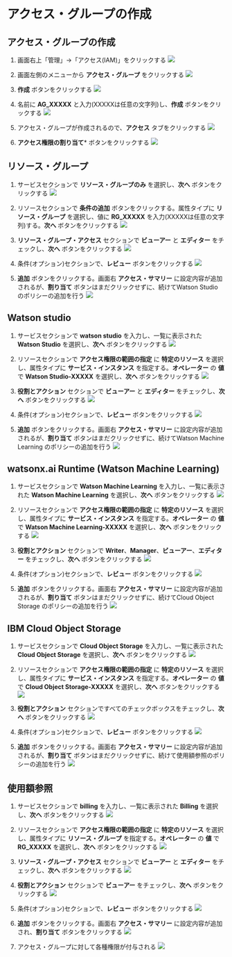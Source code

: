 # アクセス・グループの作成

## アクセス・グループの作成

1. 画面右上「管理」→「アクセス(IAM)」をクリックする
![](./images/ag1.png)

1. 画面左側のメニューから **アクセス・グループ** をクリックする
![](./images/ag2.png)

1. **作成** ボタンをクリックする
![](./images/ag3.png) 

1. 名前に **AG_XXXXX** と入力(XXXXXは任意の文字列)し、**作成** ボタンをクリックする
![](./images/ag4.png) 

1. アクセス・グループが作成されるので、**アクセス** タブをクリックする
![](./images/ag5.png) 

1. **アクセス権限の割り当て*** ボタンをクリックする
![](./images/ag6.png) 

## リソース・グループ
1. サービスセクションで **リソース・グループのみ** を選択し、**次へ** ボタンをクリックする
![](./images/ag7.png) 

1. リソースセクションで **条件の追加** ボタンをクリックする。属性タイプに **リソース・グループ** を選択し、値に **RG_XXXXX** を入力(XXXXXは任意の文字列)する。**次へ** ボタンをクリックする
![](./images/ag8.png) 

1. **リソース・グループ・アクセス** セクションで **ビューアー** と **エディター** をチェックし、**次へ** ボタンをクリックする
![](./images/ag9.png) 

1. 条件(オプション)セクションで、**レビュー** ボタンをクリックする
![](./images/ag10.png) 

1. **追加** ボタンをクリックする。画面右 **アクセス・サマリー** に設定内容が追加されるが、**割り当て** ボタンはまだクリックせずに、続けてWatson Studio のポリシーの追加を行う
![](./images/ag11.png) 

## Watson studio
1. サービスセクションで **watson studio** を入力し、一覧に表示された **Watson Studio** を選択し、**次へ** ボタンをクリックする
![](./images/ag12.png) 

1. リソースセクションで **アクセス権限の範囲の指定** に **特定のリソース** を選択し、属性タイプに **サービス・インスタンス** を指定する。**オペレーター** の **値** で **Watson Studio-XXXXX** を選択し、**次へ** ボタンをクリックする
![](./images/ag13.png) 

1. **役割とアクション** セクションで **ビューアー** と **エディター** をチェックし、**次へ** ボタンをクリックする
![](./images/ag14.png) 

1. 条件(オプション)セクションで、**レビュー** ボタンをクリックする
![](./images/ag15.png) 

1. **追加** ボタンをクリックする。画面右 **アクセス・サマリー** に設定内容が追加されるが、**割り当て** ボタンはまだクリックせずに、続けてWatson Machine Learning のポリシーの追加を行う
![](./images/ag16.png) 

## watsonx.ai Runtime (Watson Machine Learning)

1. サービスセクションで **Watson Machine Learning** を入力し、一覧に表示された **Watson Machine Learning** を選択し、**次へ** ボタンをクリックする
![](./images/ag17.png) 

1. リソースセクションで **アクセス権限の範囲の指定** に **特定のリソース** を選択し、属性タイプに **サービス・インスタンス** を指定する。**オペレーター** の **値** で **Watson Machine Learning-XXXXX** を選択し、**次へ** ボタンをクリックする
![](./images/ag18.png) 

1. **役割とアクション** セクションで **Writer**、**Manager**、**ビューアー**、**エディター** をチェックし、**次へ** ボタンをクリックする
![](./images/ag19.png) 

1. 条件(オプション)セクションで、**レビュー** ボタンをクリックする
![](./images/ag20.png) 

1. **追加** ボタンをクリックする。画面右 **アクセス・サマリー** に設定内容が追加されるが、**割り当て** ボタンはまだクリックせずに、続けてCloud Object Storage のポリシーの追加を行う
![](./images/ag21.png) 

## IBM Cloud Object Storage

1. サービスセクションで **Cloud Object Storage** を入力し、一覧に表示された **Cloud Object Storage** を選択し、**次へ** ボタンをクリックする
![](./images/ag22.png) 

1. リソースセクションで **アクセス権限の範囲の指定** に **特定のリソース** を選択し、属性タイプに **サービス・インスタンス** を指定する。**オペレーター** の **値** で **Cloud Object Storage-XXXXX** を選択し、**次へ** ボタンをクリックする
![](./images/ag23.png) 

1. **役割とアクション** セクションですべてのチェックボックスをチェックし、**次へ** ボタンをクリックする
![](./images/ag24.png)

1. 条件(オプション)セクションで、**レビュー** ボタンをクリックする
![](./images/ag25.png) 

1. **追加** ボタンをクリックする。画面右 **アクセス・サマリー** に設定内容が追加されるが、**割り当て** ボタンはまだクリックせずに、続けて使用額参照のポリシーの追加を行う
![](./images/ag26.png) 

## 使用額参照
1. サービスセクションで **billing** を入力し、一覧に表示された **Billing** を選択し、**次へ** ボタンをクリックする
![](./images/ag27.png) 

1. リソースセクションで **アクセス権限の範囲の指定** に **特定のリソース** を選択し、属性タイプに **リソース・グループ** を指定する。**オペレーター** の **値** で **RG_XXXXX** を選択し、**次へ** ボタンをクリックする
![](./images/ag28.png) 

1. **リソース・グループ・アクセス** セクションで **ビューアー** と **エディター** をチェックし、**次へ** ボタンをクリックする
![](./images/ag29.png) 

1. **役割とアクション** セクションで **ビューアー** をチェックし、**次へ** ボタンをクリックする
![](./images/ag30.png) 

1. 条件(オプション)セクションで、**レビュー** ボタンをクリックする
![](./images/ag31.png) 

1. **追加** ボタンをクリックする。画面右 **アクセス・サマリー** に設定内容が追加され、**割り当て** ボタンをクリックする
![](./images/ag32.png) 

1. アクセス・グループに対して各種権限が付与される
![](./images/ag33.png)
